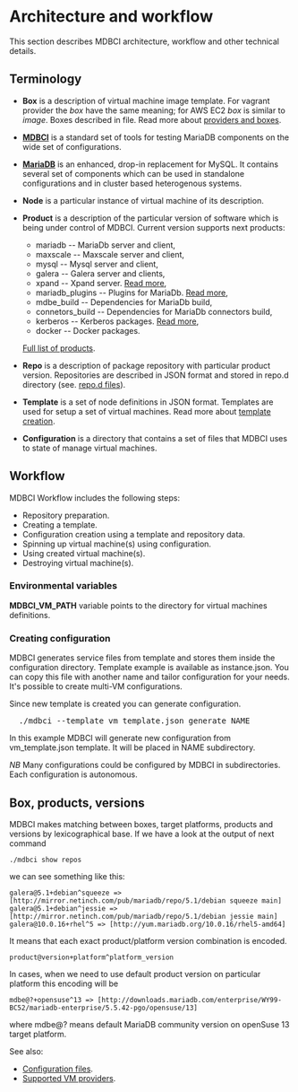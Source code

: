 # Architecture and workflow

This section describes MDBCI architecture, workflow and other technical details.

## Terminology

* **Box** is a description of virtual machine image template. For vagrant provider the _box_ have the same meaning; for AWS EC2 _box_ is similar to _image_. Boxes described in file. Read more about [providers and boxes](virtual_machines/all_providers_and_boxes.md).

* **[MDBCI](https://github.com/mariadb-corporation/mdbci)** is a standard set of tools for testing MariaDB components on the wide set of configurations.

* **[MariaDB](http://mariadb.org)** is an enhanced, drop-in replacement for MySQL. It contains several set of components which can be used in standalone configurations and in cluster based heterogenous systems.

* **Node** is a particular instance of virtual machine of its description.

* **Product** is a description of the particular version of software which is being under control of MDBCI. Current version supports next products:
  * mariadb -- MariaDb server and client,
  * maxscale -- Maxscale server and client,
  * mysql -- Mysql server and client,
  * galera -- Galera server and clients,
  * xpand -- Xpand server. [Read more](products/using_xpand_product.md),
  * mariadb_plugins -- Plugins for MariaDb. [Read more](products/mariadb_plugins.md),
  * mdbe_build -- Dependencies for MariaDb build,
  * connetors_build -- Dependencies for MariaDb connectors build,
  * kerberos -- Kerberos packages. [Read more](products/using_kerberos_product.md),
  * docker -- Docker packages.

  [Full list of products](products/all_products.md).

* **Repo** is a description of package repository with particular product version. Repositories are described in JSON format and stored in repo.d directory (see. [repo.d files](general_configuration/configuration_files.md#repod)).

* **Template** is a set of node definitions in JSON format. Templates are used for setup a set of virtual machines. Read more about [template creation](virtual_machines/machine_template.md).

* **Configuration** is a directory that contains a set of files that MDBCI uses to state of manage virtual machines.

## Workflow

MDBCI Workflow includes the following steps:

* Repository preparation.
* Creating a template.
* Configuration creation using a template and repository data.
* Spinning up virtual machine(s) using configuration.
* Using created virtual machine(s).
* Destroying virtual machine(s).

### Environmental variables

**MDBCI_VM_PATH** variable points to the directory for virtual machines definitions.

### Creating configuration

MDBCI generates service files from template and stores them inside the configuration directory. Template example is available as instance.json. You can copy this file with another name and tailor configuration for your needs. It's possible to create multi-VM configurations.

Since new template is created you can generate configuration.

<pre>
  ./mdbci --template vm_template.json generate NAME
</pre>

In this example MDBCI will generate new configuration from vm_template.json template. It will be placed in NAME subdirectory.

*NB* Many configurations could be configured by MDBCI in subdirectories. Each configuration is autonomous.

## Box, products, versions

MDBCI makes matching between boxes, target platforms, products and versions by lexicographical base. If we have a look at the output of next command

```
./mdbci show repos
```

we can see something like this:

```
galera@5.1+debian^squeeze => [http://mirror.netinch.com/pub/mariadb/repo/5.1/debian squeeze main]
galera@5.1+debian^jessie => [http://mirror.netinch.com/pub/mariadb/repo/5.1/debian jessie main]
galera@10.0.16+rhel^5 => [http://yum.mariadb.org/10.0.16/rhel5-amd64]
```

It means that each exact product/platform version combination is encoded.

`product@version+platform^platform_version`

In cases, when we need to use default product version on particular platform this encoding will be

```
mdbe@?+opensuse^13 => [http://downloads.mariadb.com/enterprise/WY99-BC52/mariadb-enterprise/5.5.42-pgo/opensuse/13]
```
where mdbe@? means default MariaDB community version on openSuse 13 target platform.

See also:
* [Configuration files](general_configuration/configuration_files.md).
* [Supported VM providers](virtual_machines/all_providers_and_boxes.md).
